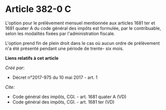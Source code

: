 # Article 382-0 C

L'option pour le prélèvement mensuel mentionnée aux articles 1681 ter et 1681 quater A du code général des impôts est
formulée, par le contribuable, selon les modalités fixées par l'administration fiscale. 

L'option prend fin de plein droit dans le cas où aucun ordre de prélèvement n'a été présenté pendant une période de trente-
six mois.

**Liens relatifs à cet article**

_Créé par_:

  - Décret n°2017-975 du 10 mai 2017 - art. 1

_Cite_:

  - Code général des impôts, CGI. - art. 1681 quater A (VD)
  - Code général des impôts, CGI. - art. 1681 ter (VD)
